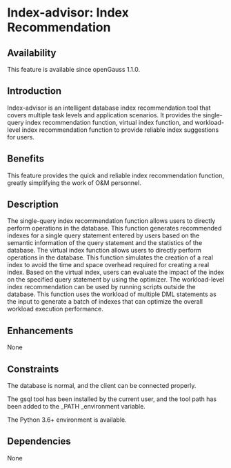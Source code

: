 # Index-advisor: Index Recommendation<a name="EN-US_TOPIC_0000001091732976"></a>

## Availability<a name="section17365142913365"></a>

This feature is available since openGauss 1.1.0.

## Introduction<a name="section168782058113611"></a>

Index-advisor is an intelligent database index recommendation tool that covers multiple task levels and application scenarios. It provides the single-query index recommendation function, virtual index function, and workload-level index recommendation function to provide reliable index suggestions for users.

## Benefits<a name="section11716103034018"></a>

This feature provides the quick and reliable index recommendation function, greatly simplifying the work of O&M personnel.

## Description<a name="section611314434114"></a>

The single-query index recommendation function allows users to directly perform operations in the database. This function generates recommended indexes for a single query statement entered by users based on the semantic information of the query statement and the statistics of the database. The virtual index function allows users to directly perform operations in the database. This function simulates the creation of a real index to avoid the time and space overhead required for creating a real index. Based on the virtual index, users can evaluate the impact of the index on the specified query statement by using the optimizer. The workload-level index recommendation can be used by running scripts outside the database. This function uses the workload of multiple DML statements as the input to generate a batch of indexes that can optimize the overall workload execution performance.

## Enhancements<a name="section65821918104310"></a>

None

## Constraints<a name="section163509419432"></a>

The database is normal, and the client can be connected properly.

The gsql tool has been installed by the current user, and the tool path has been added to the  _PATH _environment variable.

The Python 3.6+ environment is available.

## Dependencies<a name="section10471835443"></a>

None

